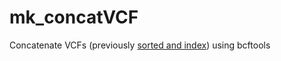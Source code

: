 # mk_concatVCF
Concatenate VCFs (previously [sorted and index](https://github.com/hachepunto/sortindexvcf)) using bcftools
